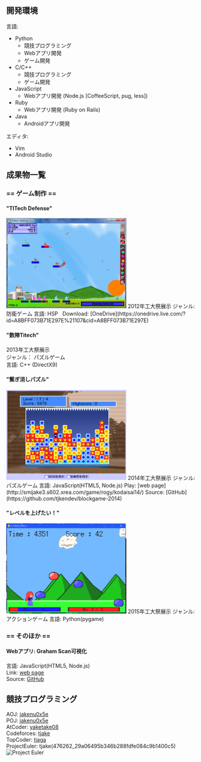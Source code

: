 ## 開発環境

言語:
- Python
  - 競技プログラミング
  - Webアプリ開発
  - ゲーム開発
- C/C++
  - 競技プログラミング
  - ゲーム開発
- JavaScript
  - Webアプリ開発 (Node.js [CoffeeScript, pug, less])
- Ruby
  - Webアプリ開発 (Ruby on Rails)
- Java
  - Androidアプリ開発

エディタ:  
- Vim
- Android Studio

## 成果物一覧

### == ゲーム制作 ==

#### "TITech Defense"
<img src="./img/2012_titechdefense.png" width="320" height="240">  
2012年工大祭展示  
ジャンル: 防衛ゲーム  
言語: HSP  
Download: [OneDrive](https://onedrive.live.com/?id=A8BFF073B71E297E%21107&cid=A8BFF073B71E297E)

#### "数陣Titech"
2013年工大祭展示  
ジャンル： パズルゲーム  
言語: C++ (DirectX9)

#### "繋ぎ消しパズル"
<img src="./img/2014_puzzle.png" width="320" height="240">  
2014年工大祭展示  
ジャンル: パズルゲーム  
言語: JavaScript(HTML5, Node.js)  
Play: [web page](http://smijake3.s602.xrea.com/game/rogy/kodaisai14/)  
Source: [GitHub](https://github.com/tjkendev/blockgame-2014)

#### "レベルを上げたい！"
<img src="./img/2015_level.png" width="320" height="240">  
2015年工大祭展示  
ジャンル: アクションゲーム  
言語: Python(pygame)

### == そのほか ==

#### Webアプリ: Graham Scan可視化  
言語: JavaScript(HTML5, Node.js)  
Link: [web page](http://smijake3.s602.xrea.com/tips/algorithm/graham_scan/)  
Source: [GitHub](https://github.com/tjkendev/graham-scan)

## 競技プログラミング

AOJ: [jakenu0x5e](http://judge.u-aizu.ac.jp/onlinejudge/user.jsp?id=jakenu0x5e)  
POJ: [jakenu0x5e](http://poj.org/userstatus?user_id=jakenu0x5e)  
AtCoder: [yaketake08](https://atcoder.jp/user/yaketake08)  
Codeforces: [tjake](http://codeforces.com/profile/tjake)  
TopCoder: [tjaga](https://www.topcoder.com/members/tjaga/)  
ProjectEuler: tjake(476262_29a06495b346b288fdfe084c9b1400c5)    
![Project Euler](https://projecteuler.net/profile/tjake.png)
